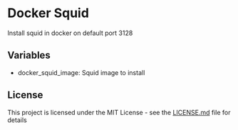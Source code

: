 # Docker Squid

Install squid in docker on default port 3128

## Variables

- docker_squid_image: Squid image to install

## License

This project is licensed under the MIT License - see the [LICENSE.md](LICENSE.md) file for details

